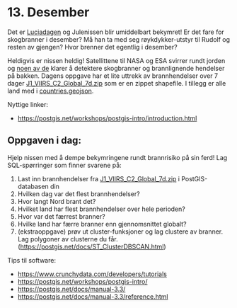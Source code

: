 # 13. Desember
Det er [Luciadagen](https://no.wikipedia.org/wiki/Luciadagen) og Julenissen blir umiddelbart bekymret! Er det fare for skogbranner i desember? Må han ta med seg røykdykker-utstyr til Rudolf og resten av gjengen? Hvor brenner det egentlig i desember? 

Heldigvis er nissen heldig! Satellittene til NASA og ESA svirrer rundt jorden og [noen av de](https://firms.modaps.eosdis.nasa.gov/) klarer å detektere skogbranner og brannlignende hendelser på bakken. Dagens oppgave har et lite uttrekk av brannhendelser over 7 dager [J1_VIIRS_C2_Global_7d.zip](./J1_VIIRS_C2_Global_7d.zip) som er en zippet shapefile. I tillegg er alle land med i [countries.geojson](./countries.geojson).

Nyttige linker:
* https://postgis.net/workshops/postgis-intro/introduction.html


Oppgaven i dag:
---------------
Hjelp nissen med å dempe bekymringene rundt brannrisiko på sin ferd! Lag SQL-spørringer som finner svarene på:
1. Last inn brannhendelser fra [J1_VIIRS_C2_Global_7d.zip](./J1_VIIRS_C2_Global_7d.zip) i PostGIS-databasen din
1. Hvilken dag var det flest brannhendelser?
1. Hvor langt Nord brant det?
1. Hvilket land har flest brannhendelser over hele perioden?
1. Hvor var det færrest branner?
1. Hvilke land har færre branner enn gjennomsnittet globalt?
1. (ekstraoppgave) prøv ut cluster-funksjoner og lag clustere av branner. Lag polygoner av clusterne du får. (https://postgis.net/docs/ST_ClusterDBSCAN.html)



Tips til software:
* https://www.crunchydata.com/developers/tutorials
* https://postgis.net/workshops/postgis-intro/
* https://postgis.net/docs/manual-3.3/
* https://postgis.net/docs/manual-3.3/reference.html